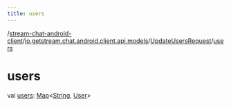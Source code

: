 ```yaml
---
title: users
---
```

/[stream-chat-android-client](../../index.md)/[io.getstream.chat.android.client.api.models](../index.md)/[UpdateUsersRequest](index.md)/[users](users.md)  
  
  
  
# users  
val [users](users.md): [Map](https://kotlinlang.org/api/latest/jvm/stdlib/kotlin.collections/-map/index.html)&lt;[String](https://kotlinlang.org/api/latest/jvm/stdlib/kotlin/-string/index.html), [User](../../io.getstream.chat.android.client.models/User/index.md)&gt;
